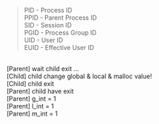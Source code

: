 <blockquote cite="https://stackoverflow.com/questions/41498383/what-do-the-identifiers-pid-ppid-sid-pgid-uid-euid-mean?utm_medium=organic&utm_source=google_rich_qa&utm_campaign=google_rich_qa">
  PID - Process ID<br>
  PPID - Parent Process ID<br>
  SID - Session ID<br>
  PGID - Process Group ID<br>
  UID - User ID<br>
  EUID - Effective User ID<br>
</blockquote>
<br>
[Parent] wait child exit ...<br>
[Child] child change global & local & malloc value!<br>
[Child] child exit<br>
[Parent] child have exit<br>
[Parent] g_int = 1<br>
[Parent] l_int = 1<br>
[Parent] m_int = 1<br>
<br>
